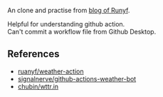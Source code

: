 An clone and practise from [blog of Runyf](https://github.com/ruanyf/weather-action).

Helpful for understanding github action.  
Can't commit a workflow file from Github Desktop.

## References

- [ruanyf/weather-action](https://github.com/ruanyf/weather-action)
- [signalnerve/github-actions-weather-bot](https://github.com/signalnerve/github-actions-weather-bot)
- [chubin/wttr.in](https://github.com/chubin/wttr.in)

